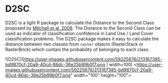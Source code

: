 # D2SC
D2SC is a light R package to calculate the Distance to the Second Class proposed by [Mitchell et al. 2008](https://doi.org/10.1016/j.rse.2007.12.006). The Distance to the Second Class can be used as indicator of classification confidence in Land Use / Land Cover classification problems. The D2SC package makes it easy to calculate the distance between two classes from `raster` objects (RasterStack or RasterBrick) which contain the probability of belonging to each class.

![D2SC](https://user-images.githubusercontent.com/59225676/213167385-bd9870cf-20a9-40cd-86dc-36e25b99b0f7.png | width=100)
<https://user-images.githubusercontent.com/59225676/213167385-bd9870cf-20a9-40cd-86dc-36e25b99b0f7.png" width="100" height="100">
